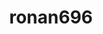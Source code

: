 ---
title: ronan696
github: https://github.com/ronan696
mode: dark
transition: 3s
archetype:
  - Little Bit of Everything
---